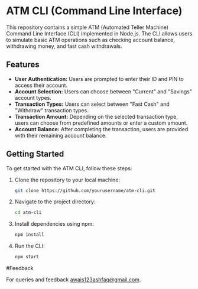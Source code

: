 # ATM CLI (Command Line Interface)

This repository contains a simple ATM (Automated Teller Machine) Command Line Interface (CLI) implemented in Node.js. The CLI allows users to simulate basic ATM operations such as checking account balance, withdrawing money, and fast cash withdrawals.

## Features

- **User Authentication:** Users are prompted to enter their ID and PIN to access their account.
- **Account Selection:** Users can choose between "Current" and "Savings" account types.
- **Transaction Types:** Users can select between "Fast Cash" and "Withdraw" transaction types.
- **Transaction Amount:** Depending on the selected transaction type, users can choose from predefined amounts or enter a custom amount.
- **Account Balance:** After completing the transaction, users are provided with their remaining account balance.

## Getting Started

To get started with the ATM CLI, follow these steps:

1. Clone the repository to your local machine:

   ```bash
   git clone https://github.com/yourusername/atm-cli.git
   ```

2. Navigate to the project directory:

   ```bash
   cd atm-cli
   ```

3. Install dependencies using npm:

   ```bash
   npm install
   ```

4. Run the CLI:

   ```bash
   npm start
   ```
#Feedback

For queries and feedback awais123ashfaq@gmail.com.
